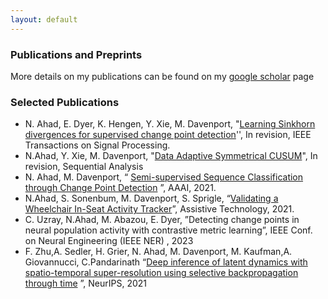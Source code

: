 ```yaml
---
layout: default
---
```


### Publications and Preprints

More details on my publications can be found on my [google scholar](https://scholar.google.com/citations?hl=en&user=Z-UiPTQAAAAJ) page

### Selected Publications 

- N. Ahad, E. Dyer, K. Hengen, Y. Xie, M. Davenport, "[Learning Sinkhorn divergences for supervised change point detection](https://arxiv.org/pdf/2202.04000.pdf)'',  In revision,  IEEE Transactions on Signal Processing. 
- N.Ahad, Y. Xie, M. Davenport, "[Data Adaptive Symmetrical CUSUM](https://arxiv.org/pdf/2210.17353)", In revision, Sequential Analysis
- N. Ahad, M. Davenport, “ [Semi-supervised Sequence Classification through Change Point Detection](https://ojs.aaai.org/index.php/AAAI/article/view/16814) ”, AAAI, 2021.
- N.Ahad, S. Sonenbum, M. Davenport, S. Sprigle, “[Validating a Wheelchair In-Seat Activity Tracker](https://mdav.ece.gatech.edu/publications/asds-at-2021.pdf)”, Assistive Technology, 2021.
- C. Uzray, N.Ahad, M. Abazou, E. Dyer, ”Detecting change points in neural population activity with contrastive metric
learning”, IEEE Conf. on Neural Engineering (IEEE NER) , 2023
- F. Zhu,A. Sedler, H. Grier, N. Ahad, M. Davenport, M. Kaufman,A. Giovannucci, C.Pandarinath “[Deep inference of
latent dynamics with spatio-temporal super-resolution using selective backpropagation through time](https://proceedings.neurips.cc/paper/2021/file/1325cdae3b6f0f91a1b629307bf2d498-Paper.pdf) ”, NeurIPS, 2021
